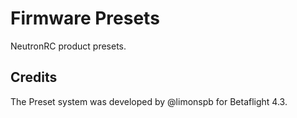 # Firmware Presets

NeutronRC product presets.


## Credits

The Preset system was developed by @limonspb for Betaflight 4.3.

